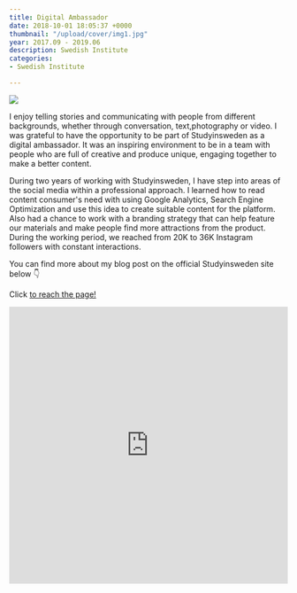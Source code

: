 ```yaml
---
title: Digital Ambassador
date: 2018-10-01 18:05:37 +0000
thumbnail: "/upload/cover/img1.jpg"
year: 2017.09 - 2019.06
description: Swedish Institute
categories:
- Swedish Institute

---
```


![](/upload/SI/img1.jpg)



I enjoy telling stories and communicating with people from different backgrounds, whether through conversation, text,photography or video. I was grateful to have the opportunity to be part of Studyinsweden as a digital ambassador. It was an inspiring environment to be in a team with people who are full of creative and produce unique, engaging together to make a better content. 

During two years of working with Studyinsweden, I have step into areas of the social media within a professional approach. I learned how to read content consumer's need with using Google Analytics, Search Engine Optimization and use this idea to create suitable content for the platform. Also had a chance to work with a branding strategy that can help feature our materials and make people find more attractions from the product. During the working period, we reached from 20K to 36K Instagram followers with constant interactions.


You can find more about my blog post on the official Studyinsweden site below 👇

<object data="http://blogs.studyinsweden.se/author/hyunjin/" type="text/html" width=100% height="700px">
  <p> Click  <a href="http://blogs.studyinsweden.se/author/hyunjin/"> to reach the page!</a></p>
</object>



<iframe src="http://blogs.studyinsweden.se/author/hyunjin/"
        width="100%" height="500" frameborder="0"
        allowfullscreen sandbox>
  <p>
    <a href="http://blogs.studyinsweden.se/author/hyunjin/">
       Fallback link for browsers that don't support iframes
    </a>
  </p>
</iframe>

